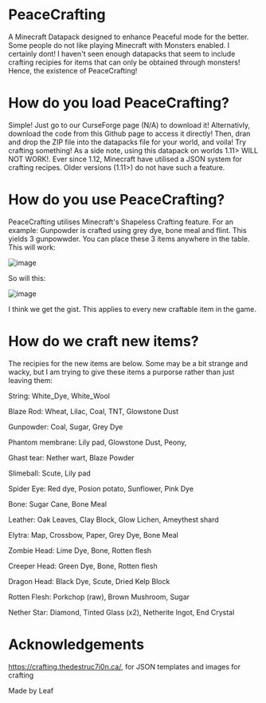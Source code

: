 # PeaceCrafting
A Minecraft Datapack designed to enhance Peaceful mode for the better.
Some people do not like playing Minecraft with Monsters enabled. I certainly dont!
I haven't seen enough datapacks that seem to include crafting recipies for items that can only be obtained through monsters! Hence, the existence of PeaceCrafting!

# How do you load PeaceCrafting?
Simple! Just go to our CurseForge page (N/A) to download it! Alternativly, download the code from this Github page to access it directly! Then, dran and drop the ZIP file into the datapacks file for your world, and voila! Try crafting something! As a side note, using this datapack on worlds 1.11> WILL NOT WORK!. Ever since 1.12, Minecraft have utilised a JSON system for crafting recipes. Older versions (1.11>) do not have such a feature. 

# How do you use PeaceCrafting?
PeaceCrafting utilises Minecraft's Shapeless Crafting feature. For an example: Gunpowder is crafted using grey dye, bone meal and flint. This yields 3 gunpowwder. You can place these 3 items anywhere in the table. This will work:

![image](https://user-images.githubusercontent.com/82317975/145138126-450a586e-119e-47b6-bd51-e12cb8fb422e.png)

So will this:

![image](https://user-images.githubusercontent.com/82317975/145138294-52bd5a00-960d-4f62-b38a-131ef2d1f890.png)

I think we get the gist. This applies to every new craftable item in the game.

# How do we craft new items?
The recipies for the new items are below. Some may be a bit strange and wacky, but I am trying to give these items a purporse rather than just leaving them:

String:
White_Dye,
White_Wool

Blaze Rod:
Wheat,
Lilac,
Coal,
TNT,
Glowstone Dust

Gunpowder:
Coal,
Sugar,
Grey Dye

Phantom membrane:
Lily pad,
Glowstone Dust,
Peony,

Ghast tear:
Nether wart,
Blaze Powder

Slimeball:
Scute,
Lily pad

Spider Eye:
Red dye,
Posion potato,
Sunflower,
Pink Dye
 
Bone:
Sugar Cane,
Bone Meal

Leather:
Oak Leaves,
Clay Block,
Glow Lichen,
Ameythest shard

Elytra:
Map,
Crossbow,
Paper,
Grey Dye,
Bone Meal

Zombie Head:
Lime Dye,
Bone,
Rotten flesh

Creeper Head:
Green Dye,
Bone,
Rotten flesh

Dragon Head:
Black Dye,
Scute,
Dried Kelp Block

Rotten Flesh:
Porkchop (raw),
Brown Mushroom,
Sugar

Nether Star:
Diamond,
Tinted Glass (x2),
Netherite Ingot,
End Crystal

# Acknowledgements
https://crafting.thedestruc7i0n.ca/, for JSON templates and images for crafting

Made by Leaf
